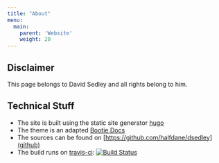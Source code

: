 ```yaml
---
title: "About"
menu:
  main:
    parent: 'Website'
    weight: 20
---
```


## Disclaimer

This page belongs to David Sedley and all rights belong to him.

## Technical Stuff

- The site is built using the static site generator [hugo](http://gohugo.io/)
- The theme is an adapted [Bootie Docs](https://github.com/key-amb/hugo-theme-bootie-docs)
- The sources can be found on [https://github.com/halfdane/dsedley](github)
- The build runs on [travis-ci](https://travis-ci.org/halfdane/dsedley): <span class="build-status">[![Build Status](https://travis-ci.org/halfdane/dsedley.png)](https://travis-ci.org/halfdane/dsedley)</span>
